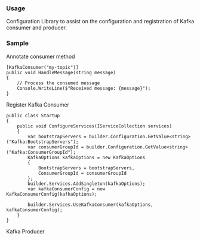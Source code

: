 ﻿### Usage
Configuration Library to assist on the configuration and registration of Kafka consumer and producer.


### Sample

Annotate consumer method
```
[KafkaConsumer("my-topic")]
public void HandleMessage(string message)
{
    // Process the consumed message
    Console.WriteLine($"Received message: {message}");
}
```

Register Kafka Consumer
```
public class Startup
{
    public void ConfigureServices(IServiceCollection services)
    {
        var bootstrapServers = builder.Configuration.GetValue<string>("Kafka:BootstrapServers");
        var consumerGroupId = builder.Configuration.GetValue<string>("Kafka:ConsumerGroupId");
        KafkaOptions kafkaOptions = new KafkaOptions
        {
            BootstrapServers = bootstrapServers,
            ConsumerGroupId = consumerGroupId
        };
        builder.Services.AddSingleton(kafkaOptions);
        var kafkaConsumerConfig = new KafkaConsumerConfig(kafkaOptions);
        
        builder.Services.UseKafkaConsumer(kafkaOptions, kafkaConsumerConfig);
    }
}
```

Kafka Producer
```

```
